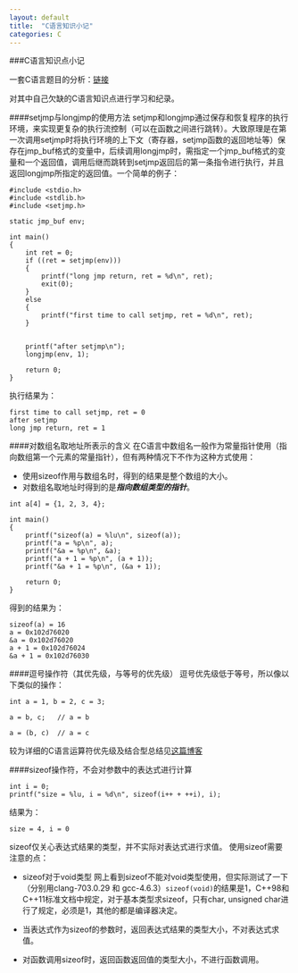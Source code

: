 ```yaml
---
layout: default
title:  "C语言知识小记"
categories: C
---
```


###C语言知识点小记

一套C语言题目的分析：[链接](http://www.nowamagic.net/librarys/veda/detail/775)

对其中自己欠缺的C语言知识点进行学习和纪录。

####setjmp与longjmp的使用方法
setjmp和longjmp通过保存和恢复程序的执行环境，来实现更复杂的执行流控制（可以在函数之间进行跳转）。大致原理是在第一次调用setjmp时将执行环境的上下文（寄存器，setjmp函数的返回地址等）保存在jmp_buf格式的变量中，后续调用longjmp时，需指定一个jmp_buf格式的变量和一个返回值，调用后继而跳转到setjmp返回后的第一条指令进行执行，并且返回longjmp所指定的返回值。一个简单的例子：

```
#include <stdio.h>
#include <stdlib.h>
#include <setjmp.h>    

static jmp_buf env;

int main()
{
    int ret = 0;
    if ((ret = setjmp(env)))
    {
        printf("long jmp return, ret = %d\n", ret);
        exit(0);
    }
    else
    {
        printf("first time to call setjmp, ret = %d\n", ret);
    }


    printf("after setjmp\n");
    longjmp(env, 1);

    return 0;
}
```
执行结果为：

```
first time to call setjmp, ret = 0
after setjmp
long jmp return, ret = 1
```


####对数组名取地址所表示的含义
在C语言中数组名一般作为常量指针使用（指向数组第一个元素的常量指针），但有两种情况下不作为这种方式使用：

* 使用sizeof作用与数组名时，得到的结果是整个数组的大小。
* 对数组名取地址时得到的是***指向数组类型的指针***。

```
int a[4] = {1, 2, 3, 4};

int main()
{
    printf("sizeof(a) = %lu\n", sizeof(a));
    printf("a = %p\n", a);
    printf("&a = %p\n", &a);
    printf("a + 1 = %p\n", (a + 1));
    printf("&a + 1 = %p\n", (&a + 1));

    return 0;
}
```
得到的结果为：

```
sizeof(a) = 16
a = 0x102d76020
&a = 0x102d76020
a + 1 = 0x102d76024
&a + 1 = 0x102d76030
```

####逗号操作符（其优先级，与等号的优先级）
逗号优先级低于等号，所以像以下类似的操作：

```
int a = 1, b = 2, c = 3;

a = b, c;	// a = b

a = (b, c)	// a = c
```
较为详细的C语言运算符优先级及结合型总结见[这篇博客](http://c.biancheng.net/cpp/html/462.html)


####sizeof操作符，不会对参数中的表达式进行计算
```
int i = 0;
printf("size = %lu, i = %d\n", sizeof(i++ + ++i), i);
```

结果为：

```
size = 4, i = 0
```

sizeof仅关心表达式结果的类型，并不实际对表达式进行求值。
使用sizeof需要注意的点：

* sizeof对于void类型
网上看到sizeof不能对void类型使用，但实际测试了一下（分别用clang-703.0.29 和 gcc-4.6.3）`sizeof(void)`的结果是1，C++98和C++11标准文档中规定，对于基本类型求sizeof，只有char, unsigned char进行了规定，必须是1，其他的都是编译器决定。

* 当表达式作为sizeof的参数时，返回表达式结果的类型大小，不对表达式求值。
* 对函数调用sizeof时，返回函数返回值的类型大小，不进行函数调用。 

